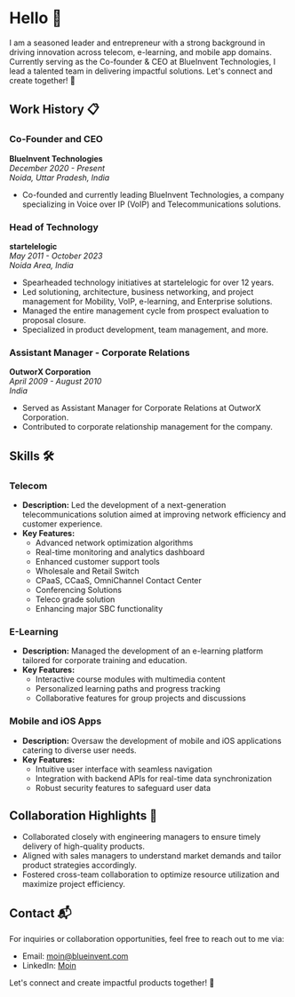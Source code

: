 # Hello 🚀

I am a seasoned leader and entrepreneur with a strong background in driving innovation across telecom, e-learning, and mobile app domains. Currently serving as the Co-founder & CEO at BlueInvent Technologies, I lead a talented team in delivering impactful solutions. Let's connect and create together! 🌟

## Work History 📋

### Co-Founder and CEO
**BlueInvent Technologies**  
_December 2020 - Present_  
_Noida, Uttar Pradesh, India_

- Co-founded and currently leading BlueInvent Technologies, a company specializing in Voice over IP (VoIP) and Telecommunications solutions.

### Head of Technology
**startelelogic**  
_May 2011 - October 2023_  
_Noida Area, India_

- Spearheaded technology initiatives at startelelogic for over 12 years.
- Led solutioning, architecture, business networking, and project management for Mobility, VoIP, e-learning, and Enterprise solutions.
- Managed the entire management cycle from prospect evaluation to proposal closure.
- Specialized in product development, team management, and more.

### Assistant Manager - Corporate Relations
**OutworX Corporation**  
_April 2009 - August 2010_  
_India_

- Served as Assistant Manager for Corporate Relations at OutworX Corporation.
- Contributed to corporate relationship management for the company.

## Skills 🛠️

### Telecom 
- **Description:** Led the development of a next-generation telecommunications solution aimed at improving network efficiency and customer experience.
- **Key Features:**
  - Advanced network optimization algorithms
  - Real-time monitoring and analytics dashboard
  - Enhanced customer support tools
  - Wholesale and Retail Switch
  - CPaaS, CCaaS, OmniChannel Contact Center
  - Conferencing Solutions
  - Teleco grade solution
  - Enhancing major SBC functionality

### E-Learning 
- **Description:** Managed the development of an e-learning platform tailored for corporate training and education.
- **Key Features:**
  - Interactive course modules with multimedia content
  - Personalized learning paths and progress tracking
  - Collaborative features for group projects and discussions

### Mobile and iOS Apps
- **Description:** Oversaw the development of mobile and iOS applications catering to diverse user needs.
- **Key Features:**
  - Intuitive user interface with seamless navigation
  - Integration with backend APIs for real-time data synchronization
  - Robust security features to safeguard user data

## Collaboration Highlights 🤝

- Collaborated closely with engineering managers to ensure timely delivery of high-quality products.
- Aligned with sales managers to understand market demands and tailor product strategies accordingly.
- Fostered cross-team collaboration to optimize resource utilization and maximize project efficiency.

## Contact 📬
For inquiries or collaboration opportunities, feel free to reach out to me via:
- Email: [moin@blueinvent.com](mailto:moin@blueinvent.com)
- LinkedIn: [Moin](https://www.linkedin.com/in/enterprisesolutionexpert/)

Let's connect and create impactful products together! 🌟
